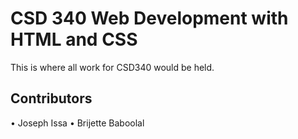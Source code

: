 # CSD 340 Web Development with HTML and CSS
This is where all work for CSD340 would be held.
## Contributors
•	Joseph Issa
•	Brijette Baboolal

